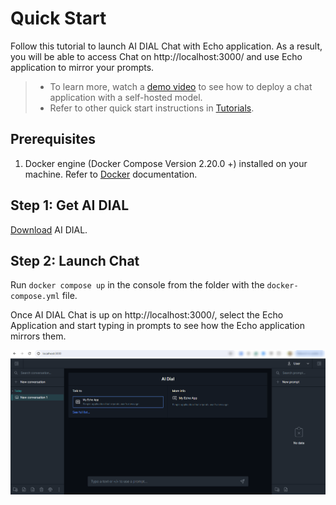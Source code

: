 # Quick Start

Follow this tutorial to launch AI DIAL Chat with Echo application. As a result, you will be able to access Chat on http://localhost:3000/ and use Echo application to mirror your prompts.

> * To learn more, watch a [demo video](../video%20demos/demos-for-developers/deploy-ollama) to see how to deploy a chat application with a self-hosted model.
> * Refer to other quick start instructions in [Tutorials](./tutorials/quick-start-with-application).


## Prerequisites

1. Docker engine (Docker Compose Version 2.20.0 +) installed on your machine. Refer to [Docker](https://docs.docker.com/desktop/) documentation.

## Step 1: Get AI DIAL

[Download](https://github.com/epam/ai-dial/tree/main/dial-docker-compose/application/) AI DIAL.

## Step 2: Launch Chat

Run `docker compose up` in the console from the folder with the `docker-compose.yml` file.

Once AI DIAL Chat is up on http://localhost:3000/, select the Echo Application and start typing in prompts to see how the Echo application mirrors them.

![](./img/dial-chat-local.png)